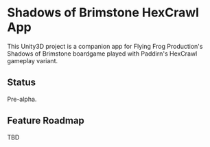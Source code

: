 # Shadows of Brimstone HexCrawl App

This Unity3D project is a companion app for Flying Frog Production's Shadows of Brimstone boardgame played with Paddirn's HexCrawl gameplay variant.

## Status

Pre-alpha.

## Feature Roadmap

TBD


